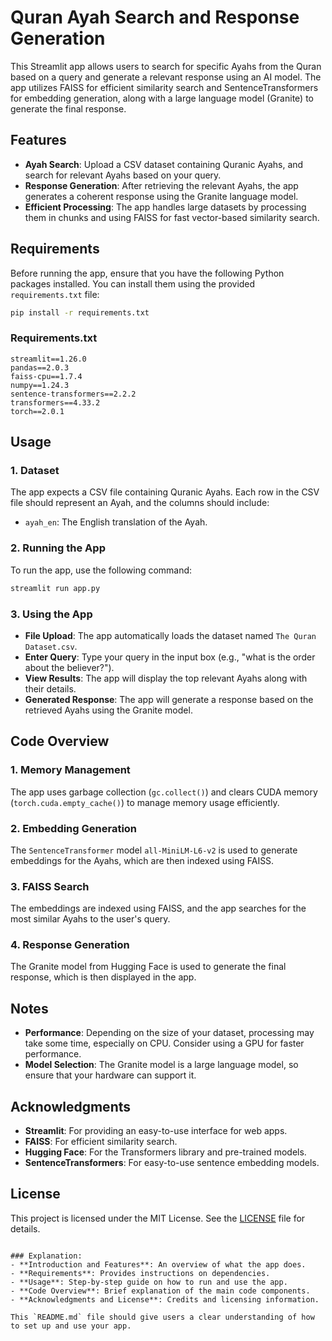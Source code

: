 
# Quran Ayah Search and Response Generation

This Streamlit app allows users to search for specific Ayahs from the Quran based on a query and generate a relevant response using an AI model. The app utilizes FAISS for efficient similarity search and SentenceTransformers for embedding generation, along with a large language model (Granite) to generate the final response.

## Features

- **Ayah Search**: Upload a CSV dataset containing Quranic Ayahs, and search for relevant Ayahs based on your query.
- **Response Generation**: After retrieving the relevant Ayahs, the app generates a coherent response using the Granite language model.
- **Efficient Processing**: The app handles large datasets by processing them in chunks and using FAISS for fast vector-based similarity search.

## Requirements

Before running the app, ensure that you have the following Python packages installed. You can install them using the provided `requirements.txt` file:

```bash
pip install -r requirements.txt
```

### Requirements.txt
```plaintext
streamlit==1.26.0
pandas==2.0.3
faiss-cpu==1.7.4
numpy==1.24.3
sentence-transformers==2.2.2
transformers==4.33.2
torch==2.0.1
```

## Usage

### 1. Dataset

The app expects a CSV file containing Quranic Ayahs. Each row in the CSV file should represent an Ayah, and the columns should include:

- `ayah_en`: The English translation of the Ayah.

### 2. Running the App

To run the app, use the following command:

```bash
streamlit run app.py
```

### 3. Using the App

- **File Upload**: The app automatically loads the dataset named `The Quran Dataset.csv`.
- **Enter Query**: Type your query in the input box (e.g., "what is the order about the believer?").
- **View Results**: The app will display the top relevant Ayahs along with their details.
- **Generated Response**: The app will generate a response based on the retrieved Ayahs using the Granite model.

## Code Overview

### 1. Memory Management

The app uses garbage collection (`gc.collect()`) and clears CUDA memory (`torch.cuda.empty_cache()`) to manage memory usage efficiently.

### 2. Embedding Generation

The `SentenceTransformer` model `all-MiniLM-L6-v2` is used to generate embeddings for the Ayahs, which are then indexed using FAISS.

### 3. FAISS Search

The embeddings are indexed using FAISS, and the app searches for the most similar Ayahs to the user's query.

### 4. Response Generation

The Granite model from Hugging Face is used to generate the final response, which is then displayed in the app.

## Notes

- **Performance**: Depending on the size of your dataset, processing may take some time, especially on CPU. Consider using a GPU for faster performance.
- **Model Selection**: The Granite model is a large language model, so ensure that your hardware can support it.

## Acknowledgments

- **Streamlit**: For providing an easy-to-use interface for web apps.
- **FAISS**: For efficient similarity search.
- **Hugging Face**: For the Transformers library and pre-trained models.
- **SentenceTransformers**: For easy-to-use sentence embedding models.

## License

This project is licensed under the MIT License. See the [LICENSE](LICENSE) file for details.
```

### Explanation:
- **Introduction and Features**: An overview of what the app does.
- **Requirements**: Provides instructions on dependencies.
- **Usage**: Step-by-step guide on how to run and use the app.
- **Code Overview**: Brief explanation of the main code components.
- **Acknowledgments and License**: Credits and licensing information.

This `README.md` file should give users a clear understanding of how to set up and use your app.
